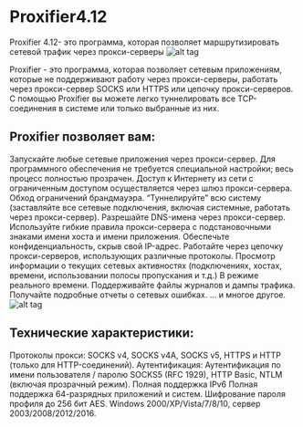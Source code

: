 # Proxifier4.12
Proxifier 4.12- это программа, которая позволяет маршрутизировать сетевой трафик через прокси-серверы
 ![alt tag](https://proxifier.com/laptops.jpg)

Proxifier - это программа, которая позволяет сетевым приложениям, которые не поддерживают работу через прокси-серверы, работать через прокси-сервер SOCKS или HTTPS или цепочку прокси-серверов.
С помощью Proxifier вы можете легко туннелировать все TCP-соединения в системе или только выбранные из них.

## Proxifier позволяет вам:
Запускайте любые сетевые приложения через прокси-сервер. Для программного обеспечения не требуется специальной настройки; весь процесс полностью прозрачен.
Доступ к Интернету из сети с ограниченным доступом осуществляется через шлюз прокси-сервера.
Обход ограничений брандмауэра.
“Туннелируйте” всю систему (заставляйте все сетевые подключения, включая системные, работать через прокси-сервер).
Разрешайте DNS-имена через прокси-сервер.
Используйте гибкие правила прокси-сервера с подстановочными знаками имени хоста и имени приложения.
Обеспечьте конфиденциальность, скрыв свой IP-адрес.
Работайте через цепочку прокси-серверов, использующих различные протоколы.
Просмотр информации о текущих сетевых активностях (подключениях, хостах, времени, использовании полосы пропускания и т.д.) В режиме реального времени.
Поддерживайте файлы журналов и дампы трафика.
Получайте подробные отчеты о сетевых ошибках.
... и многое другое.
 ![alt tag](https://proxifier.com/screenshots/layout.png)
 ## Технические характеристики:
Протоколы прокси: SOCKS v4, SOCKS v4A, SOCKS v5, HTTPS и HTTP (только для HTTP-соединений).
Аутентификация: Аутентификация по имени пользователя / паролю SOCKS5 (RFC 1929), HTTP Basic, NTLM (включая прозрачный режим).
Полная поддержка IPv6
Полная поддержка 64-разрядных приложений и систем.
Шифрование пароля профиля до 256 бит AES.
Windows 2000/XP/Vista/7/8/10, сервер 2003/2008/2012/2016.
